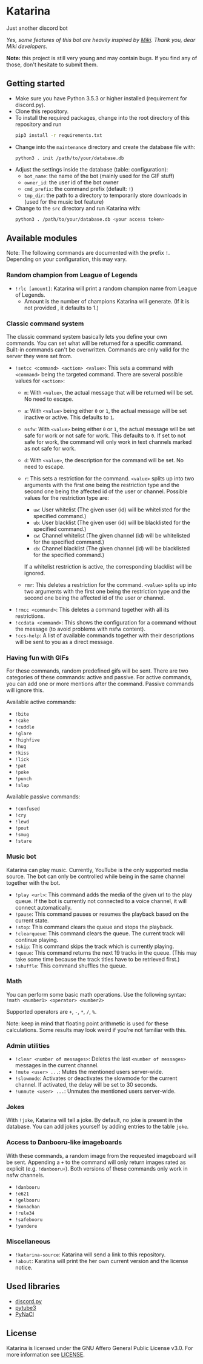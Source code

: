 # Katarina

Just another discord bot

*Yes, some features of this bot are heavily inspired by [Miki](https://miki.ai). Thank you, dear Miki developers.*

**Note:** this project is still very young and may contain bugs. If you find any of those, don't hesitate to submit them.

## Getting started
* Make sure you have Python 3.5.3 or higher installed (requirement for discord.py).
* Clone this repository.
* To install the required packages, change into the root directory of this repository and run
  ```bash 
  pip3 install -r requirements.txt
  ```
* Change into the `maintenance` directory and create the database file with:
  ```
  python3 . init /path/to/your/database.db
  ```
* Adjust the settings inside the database (table: configuration):
    + `bot_name`: the name of the bot (mainly used for the GIF stuff)
    + `owner_id`: the user id of the bot owner
    + `cmd_prefix`: the command prefix (default: `!`)
    + `tmp_dir`: the path to a directory to temporarily store downloads in (used for the music bot feature)
* Change to the `src` directory and run Katarina with:
  ```bash 
  python3 . /path/to/your/database.db <your access token>
  ```

## Available modules

Note: The following commands are documented with the prefix `!`. Depending on your configuration, this may vary.

### Random champion from League of Legends
* `!rlc [amount]`: Katarina will print a random champion name from League of Legends.
    + Amount is the number of champions Katarina will generate. (If it is not provided , it defaults to 1.)

### Classic command system

The classic command system basically lets you define your own commands. You can set what will be returned for a specific command. Built-in commands can't be overwritten.
Commands are only valid for the server they were set from.
 
* `!setcc <command> <action> <value>`: This sets a command with `<command>` being the targeted command. There are several possible values for `<action>`:
    + `m`: With `<value>`, the actual message that will be returned will be set. No need to escape.
    + `a`: With `<value>` being either `0` or `1`, the actual message will be set inactive or active. This defaults to `1`.
    + `nsfw`: With `<value>` being either `0` or `1`, the actual message will be set safe for work or not safe for work. This defaults to `0`. If set to not safe for work, the command will only work in text channels marked as not safe for work.
    + `d`: With `<value>`, the description for the command will be set. No need to escape.
    + `r`: This sets a restriction for the command. `<value>` splits up into two arguments with the first one being the restriction type and the second one being the affected id of the user or channel. Possible values for the restriction type are:
        - `uw`: User whitelist (The given user (id) will be whitelisted for the specified command.)
        - `ub`: User blacklist (The given user (id) will be blacklisted for the specified command.)
        - `cw`: Channel whitelist (The given channel (id) will be whitelisted for the specified command.)
        - `cb`: Channel blacklist (The given channel (id) will be blacklisted for the specified command.)
        
      If a whitelist restriction is active, the corresponding blacklist will be ignored.
    + `rmr`: This deletes a restriction for the command. `<value>` splits up into two arguments with the first one being the restriction type and the second one being the affected id of the user or channel.
* `!rmcc <command>`: This deletes a command together with all its restrictions.
* `!ccdata <command>`: This shows the configuration for a command without the message (to avoid problems with nsfw content).
* `!ccs-help`: A list of available commands together with their descriptions will be sent to you as a direct message.

### Having fun with GIFs

For these commands, random predefined gifs will be sent.
There are two categories of these commands: active and passive.
For active commands, you can add one or more mentions after the command. Passive commands will ignore this.

Available active commands:
* ``!bite``
* ``!cake``
* ``!cuddle``
* ``!glare``
* ``!highfive``
* ``!hug``
* ``!kiss``
* ``!lick``
* ``!pat``
* ``!poke``
* ``!punch``
* ``!slap``

Available passive commands:
* ``!confused``
* ``!cry``
* ``!lewd``
* ``!pout``
* ``!smug``
* ``!stare``

### Music bot

Katarina can play music. Currently, YouTube is the only supported media source.
The bot can only be controlled while being in the same channel together with the bot.

* `!play <url>`: This command adds the media of the given url to the play queue. If the bot is currently not connected to a voice channel, it will connect automatically.
* `!pause`: This command pauses or resumes the playback based on the current state.
* `!stop`: This command clears the queue and stops the playback.
* `!clearqueue`: This command clears the queue. The current track will continue playing.
* `!skip`: This command skips the track which is currently playing.
* `!queue`: This command returns the next 19 tracks in the queue. (This may take some time because the track titles have to be retrieved first.)
* `!shuffle`: This command shuffles the queue.

### Math

You can perform some basic math operations.
Use the following syntax: `!math <number1> <operator> <number2>`

Supported operators are `+`, `-`, `*`, `/`, `%`.

Note: keep in mind that floating point arithmetic is used for these calculations. Some results may look weird if you're not familiar with this.

### Admin utilities

* `!clear <number of messages>`: Deletes the last `<number of messages>` messages in the current channel.
* `!mute <user> ...`: Mutes the mentioned users server-wide.
* `!slowmode`: Activates or deactivates the slowmode for the current channel. If activated, the delay will be set to 30 seconds.
* `!unmute <user> ...`: Unmutes the mentioned users server-wide. 

### Jokes

With `!joke`, Katarina will tell a joke. By default, no joke is present in the database. You can add jokes yourself by adding entries to the table `joke`.

### Access to Danbooru-like imageboards

With these commands, a random image from the requested imageboard will be sent. Appending a `+` to the command will only return images rated as explicit (e.g. `!danbooru+`).
Both versions of these commands only work in nsfw channels.

* `!danbooru`
* `!e621`
* `!gelbooru`
* `!konachan`
* `!rule34`
* `!safebooru`
* `!yandere`

### Miscellaneous
* `!katarina-source`: Katarina will send a link to this repository.
* `!about`: Karatina will print the her own current version and the license notice.

## Used libraries

* [discord.py](https://github.com/Rapptz/discord.py)
* [pytube3](https://github.com/nficano/pytube)
* [PyNaCl](https://github.com/pyca/pynacl)

## License

Katarina is licensed under the GNU Affero General Public License v3.0. For more information see [LICENSE](LICENSE "GNU AGPL v3.0").

